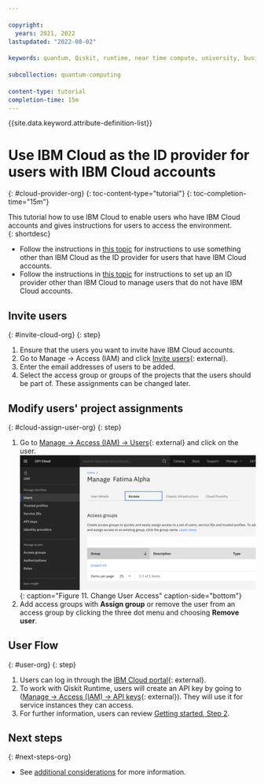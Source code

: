 ```yaml
---

copyright:
  years: 2021, 2022
lastupdated: "2022-08-02"

keywords: quantum, Qiskit, runtime, near time compute, university, business, organization

subcollection: quantum-computing

content-type: tutorial
completion-time: 15m
---
```


{{site.data.keyword.attribute-definition-list}}

# Use IBM Cloud as the ID provider for users with IBM Cloud accounts
{: #cloud-provider-org}
{: toc-content-type="tutorial"}
{: toc-completion-time="15m"}

This tutorial how to use IBM Cloud to enable users who have IBM Cloud accounts and gives instructions for users to access the environment.  
{: shortdesc}

* Follow the instructions in [this topic](/docs/quantum-computing?topic=quantum-computing-appid-cloud-org) for instructions to use something other than IBM Cloud as the ID provider for users that have IBM Cloud accounts.
* Follow the instructions in [this topic](/docs/quantum-computing?topic=quantum-computing-appid-org) for instructions to set up an ID provider other than IBM Cloud to manage users that do not have IBM Cloud accounts.

## Invite users
{: #invite-cloud-org}
{: step}

1. Ensure that the users you want to invite have IBM Cloud accounts.
2. Go to Manage → Access (IAM) and click [Invite users](https://cloud.ibm.com/iam/users/invite_users){: external}.
3. Enter the email addresses of users to be added.
4. Select the access group or groups of the projects that the users should be part of. These assignments can be changed later.

## Modify users' project assignments
{: #cloud-assign-user-org}
{: step}

1. Go to [Manage → Access (IAM) → Users](https://cloud.ibm.com/iam/users){: external} and click on the user.
   ![Change User Access](images/org-guide-manage-user.png "Change User Access"){: caption="Figure 11. Change User Access" caption-side="bottom"}
2. Add access groups with **Assign group** or remove the user from an access group by clicking the three dot menu and choosing **Remove user**.

## User Flow
{: #user-org}
{: step}

1. Users can log in through the [IBM Cloud portal](https://cloud.ibm.com/){: external}.
2. To work with Qiskit Runtime, users will create an API key by going to ([Manage → Access (IAM) → API keys](https://cloud.ibm.com/iam/apikeys){: external}).  They will use it for service instances they can access.
3. For further information, users can review [Getting started, Step 2](/docs/quantum-computing?topic=quantum-computing-quickstart#install-packages).

## Next steps
{: #next-steps-org}

* See [additional considerations](/docs/quantum-computing?topic=quantum-computing-considerations-org) for more information.
